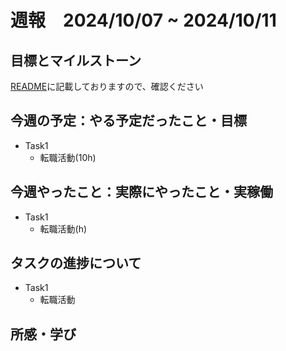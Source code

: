 # 週報　2024/10/07 ~ 2024/10/11

## 目標とマイルストーン
[README](https://github.com/Aki158/weekly-report/blob/main/README.md)に記載しておりますので、確認ください

## 今週の予定：やる予定だったこと・目標

- Task1
    - 転職活動(10h)

## 今週やったこと：実際にやったこと・実稼働

- Task1
    - 転職活動(h)

## タスクの進捗について

- Task1
    - 転職活動

        

## 所感・学び
